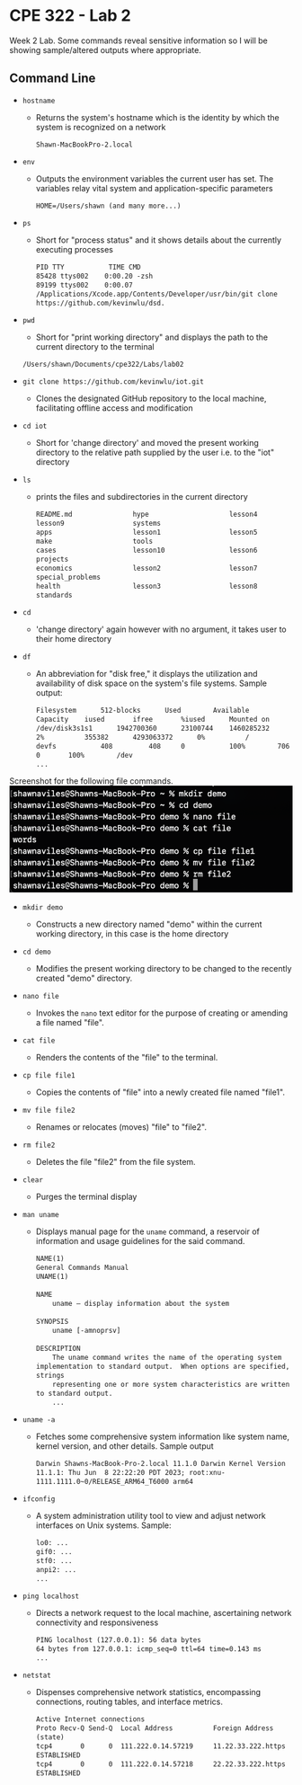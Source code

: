# CPE 322 - Lab 2 

Week 2 Lab. Some commands reveal sensitive information so I will be showing sample/altered outputs where appropriate.

## Command Line

- `hostname`
  - Returns the system's hostname which is the identity by which the system is recognized on a network
	```
	Shawn-MacBookPro-2.local
	```

- `env`
  - Outputs the environment variables the current user has set. The variables relay vital system and application-specific parameters
	```
	HOME=/Users/shawn (and many more...)
	```

- `ps`
  - Short for "process status" and it shows details about the currently executing processes
	```
	PID TTY           TIME CMD
	85428 ttys002    0:00.20 -zsh
	89199 ttys002    0:00.07 /Applications/Xcode.app/Contents/Developer/usr/bin/git clone https://github.com/kevinwlu/dsd.
	```

- `pwd`
  - Short for "print working directory" and displays the path to the current directory to the terminal
  ```
  /Users/shawn/Documents/cpe322/Labs/lab02
  ```

- `git clone https://github.com/kevinwlu/iot.git`
  - Clones the designated GitHub repository to the local machine, facilitating offline access and modification

- `cd iot`
  - Short for 'change directory' and moved the present working directory to the relative path supplied by the user i.e. to the "iot" directory

- `ls`
  - prints the files and subdirectories in the current directory
	```
	README.md               hype                    lesson4                 lesson9                 systems
	apps                    lesson1                 lesson5                 make                    tools
	cases                   lesson10                lesson6                 projects
	economics               lesson2                 lesson7                 special_problems
	health                  lesson3                 lesson8                 standards
	```

- `cd`
  - 'change directory' again however with no argument, it takes user to their home directory

- `df`
  - An abbreviation for "disk free," it displays the utilization and availability of disk space on the system's file systems. Sample output:
	```
	Filesystem		512-blocks      Used  		Available 	Capacity 	iused      	ifree 		%iused  	Mounted on
	/dev/disk3s1s1		1942700360  	23100744 	1460285232     	2%  		355382		4293063372    	0%   		/
	devfs			408       	408		0   		100%     	706        	0  		100%   		/dev
	...
	```

Screenshot for the following file commands.
![image](./fileCommands.png)


- `mkdir demo`
  - Constructs a new directory named "demo" within the current working directory, in this case is the home directory

- `cd demo`
  - Modifies the present working directory to be changed to the recently created "demo" directory.

- `nano file`
  - Invokes the `nano` text editor for the purpose of creating or amending a file named "file".

- `cat file`
  - Renders the contents of the "file" to the terminal.

- `cp file file1`
  - Copies the contents of "file" into a newly created file named "file1".

- `mv file file2`
  - Renames or relocates (moves) "file" to "file2".

- `rm file2`
  - Deletes the file "file2" from the file system.

- `clear`
  - Purges the terminal display

- `man uname`
  - Displays manual page for the `uname` command, a reservoir of information and usage guidelines for the said command.
	```
	NAME(1)                                                   General Commands Manual                                                   UNAME(1)

	NAME
		uname – display information about the system

	SYNOPSIS
		uname [-amnoprsv]

	DESCRIPTION
		The uname command writes the name of the operating system implementation to standard output.  When options are specified, strings
		representing one or more system characteristics are written to standard output.
		...
	```

- `uname -a`
  - Fetches some comprehensive system information like system name, kernel version, and other details. Sample output
	```
	Darwin Shawns-MacBook-Pro-2.local 11.1.0 Darwin Kernel Version 11.1.1: Thu Jun  8 22:22:20 PDT 2023; root:xnu-1111.1111.0~0/RELEASE_ARM64_T6000 arm64
	```

- `ifconfig`
  - A system administration utility tool to view and adjust network interfaces on Unix systems. Sample:
	```
	lo0: ...
	gif0: ...
	stf0: ...
	anpi2: ...
	...
	```

- `ping localhost`
  - Directs a network request to the local machine, ascertaining network connectivity and responsiveness
	```
	PING localhost (127.0.0.1): 56 data bytes
	64 bytes from 127.0.0.1: icmp_seq=0 ttl=64 time=0.143 ms
	...
	```

- `netstat`
  - Dispenses comprehensive network statistics, encompassing connections, routing tables, and interface metrics.
	```
	Active Internet connections
	Proto Recv-Q Send-Q  Local Address          Foreign Address        (state)    
	tcp4       0      0  111.222.0.14.57219     11.22.33.222.https     ESTABLISHED
	tcp4       0      0  111.222.0.14.57218     22.22.33.222.https     ESTABLISHED
	```

